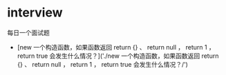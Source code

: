 # interview

每日一个面试题

- [new 一个构造函数，如果函数返回 return {} 、 return null ， return 1 ， return true 会发生什么情况？]('./new 一个构造函数，如果函数返回 return {} 、 return null ， return 1 ， return true 会发生什么情况？/')